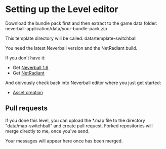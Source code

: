 # Setting up the Level editor
Download the bundle pack first and then extract to the game data folder:
neverball-application/data/your-bundle-pack.zip

This template directory will be called:
data/template-switchball

You need the latest Neverball version and the NetRadiant build.

If you don't have it:
* Get [Neverball 1.6](https://neverball.org/download.php)
* Get [NetRadiant](http://ingar.intranifty.net/gtkradiant/)

And obivously check back into Neverball editor where you just get started:
* [Asset creation](https://github.com/Neverball/neverball-docs)

## Pull requests
If you done this level, you can upload the *.map file
to the directory "data/map-switchball" and create pull request.
Forked repositories will merge directly to me, once you've send.

Your messages will appear here once has been merged.